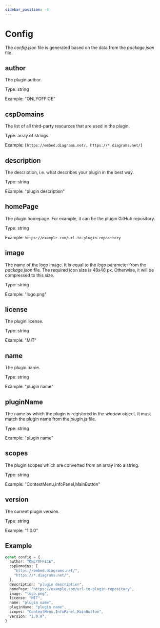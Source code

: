 ```yaml
---
sidebar_position: -4
---
```


# Config

The *config.json* file is generated based on the data from the *package.json* file.

## author

The plugin author.

Type: string

Example: "ONLYOFFICE"

## cspDomains

The list of all third-party resources that are used in the plugin.

Type: array of strings

Example: `[https://embed.diagrams.net/, https://*.diagrams.net/]`

## description

The description, i.e. what describes your plugin in the best way.

Type: string

Example: "plugin description"

## homePage

The plugin homepage. For example, it can be the plugin GitHub repository.

Type: string

Example: `https://example.com/url-to-plugin-repository`

## image

The name of the logo image. It is equal to the *logo* parameter from the *package.json* file. The required icon size is 48x48 px. Otherwise, it will be compressed to this size.

Type: string

Example: "logo.png"

## license

The plugin license.

Type: string

Example: "MIT"

## name

The plugin name.

Type: string

Example: "plugin name"

## pluginName

The name by which the plugin is registered in the *window* object. It must match the plugin name from the *plugin.js* file.

Type: string

Example: "plugin name"

## scopes

The plugin scopes which are converted from an array into a string.

Type: string

Example: "ContextMenu,InfoPanel,MainButton"

## version

The current plugin version.

Type: string

Example: "1.0.0"

## Example

``` ts
const config = {
  author: "ONLYOFFICE",
  cspDomains: [
    "https://embed.diagrams.net/",
    "https://*.diagrams.net/",
  ],
  description: "plugin description",
  homePage: "https://example.com/url-to-plugin-repository",
  image: "logo.png",
  license: "MIT",
  name: "plugin name",
  pluginName: "plugin name",
  scopes: "ContextMenu,InfoPanel,MainButton",
  version: "1.0.0",
}
```
